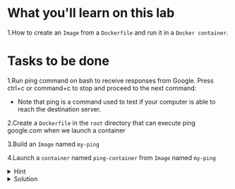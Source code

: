 # What you'll learn on this lab

1.How to create an `Image` from a `Dockerfile` and run it in a `Docker container`.


# Tasks to be done

1.Run ping command on bash to receive responses from Google. Press ctrl+c or command+c to stop and proceed to the next command: 
- Note that ping is a command used to test if your computer is able to reach the destination server.

2.Create a `Dockerfile` in the `root` directory that can execute ping google.com when we launch a container

3.Build an `Image` named `my-ping` 

4.Launch a `container` named `ping-container` from `Image` named `my-ping`

<details>
<summary>Hint</summary>

All neccessary command in this lab

1. `touch (filename)` - Use to create a file
2. `nano (filename)` - Use to edit a file
3. `docker build -t (image name) .` - Use to build a docker image
4. `docker image ls` - Use to list all images that exist on your current machine
5. `docker run --name (container name) (image name)` - Use to launch a container from the specified image


All neccessary Dockerfile syntax
1. `FROM (docker image name):(tag)` -  Specifies the base image for your Docker image
2. `CMD ["(command line)"]` - Defines the default command to run when the container starts

</details>


<details>
<summary>Solution</summary>


1. `touch Dockerfile`

2. `nano Dockerfile`
3. Call a Bash from Dockerhub and execute ping google.com

```plain
FROM bash
CMD ["ping", "google.com"]
```

To exit the nano editor on Windows:

    1. ctrl+x to exit from edit mode

    2. ctrl+y to save

    3. press enter

Build a Docker Image by running this following command:

Launch a container from that Docker Image by running this following command

Watch the container log and verify the result 

```plain
docker build -t my-ping .

docker image ls
```{{exec}}

Build container from DockerImage by running this following command
```plain
docker run --name ping-container my-ping
```{{exec}}

</details>